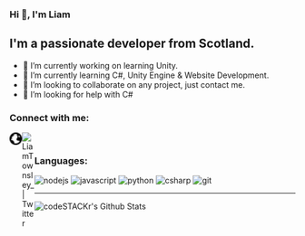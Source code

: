 ### Hi 👋, I'm Liam

## I'm a passionate developer from Scotland.
- 🔭 I’m currently working on learning Unity.
- 🌱 I’m currently learning C#, Unity Engine & Website Development.
- 👯 I’m looking to collaborate on any project, just contact me.
- 🤔 I’m looking for help with C#

### Connect with me:
[<img align="left" alt="liamtownsley.me" width="22px" src="https://raw.githubusercontent.com/iconic/open-iconic/master/svg/globe.svg" />][website]
[<img align="left" alt="LiamTownsley_ | Twitter" width="22px" src="https://cdn.jsdelivr.net/npm/simple-icons@v3/icons/twitter.svg" />][twitter]

<br />

### Languages:
<p align="left">
    <img src="https://devicons.github.io/devicon/devicon.git/icons/nodejs/nodejs-original-wordmark.svg" alt="nodejs" width="40" height="40"/>
    <img src="https://devicons.github.io/devicon/devicon.git/icons/javascript/javascript-original.svg" alt="javascript" width="40" height="40"/>
    <img src="https://devicons.github.io/devicon/devicon.git/icons/python/python-original.svg" alt="python" width="40" height="40"/>
    <img src="https://devicons.github.io/devicon/devicon.git/icons/csharp/csharp-original.svg" alt="csharp" width="40" height="40"/>
    <img src="https://www.vectorlogo.zone/logos/git-scm/git-scm-icon.svg" alt="git" width="40" height="40"/>
</p>

---

<img align="left" alt="codeSTACKr's Github Stats" src="https://github-readme-stats.vercel.app/api?username=LiamTownsley&show_icons=true&hide_border=true" />

[website]: https://liamtownsley.me/
[twitter]: https://twitter.com/LiamTownsley_
